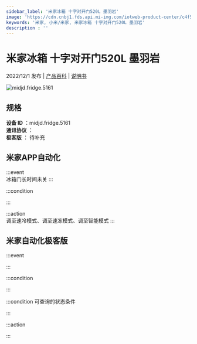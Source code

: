 ```yaml
---
sidebar_label: '米家冰箱 十字对开门520L 墨羽岩'
image: 'https://cdn.cnbj1.fds.api.mi-img.com/iotweb-product-center/c4f5decfb30c55f946ddc0a20da107c3_1660763281165.png?GalaxyAccessKeyId=AKVGLQWBOVIRQ3XLEW&Expires=9223372036854775807&Signature=XsRlrQdDkux6dWliZNoISW964yE='
keywords: '米家, 小米/米家, 米家冰箱 十字对开门520L 墨羽岩'
description : ''
---
```

# 米家冰箱 十字对开门520L 墨羽岩

2022/12/1 发布 | [产品百科](https://home.mi.com/webapp/content/baike/product/index.html?model=midjd.fridge.5161/) | [说明书](https://home.mi.com/views/introduction.html?model=midjd.fridge.5161&region=cn)

![midjd.fridge.5161](https://cdn.cnbj1.fds.api.mi-img.com/iotweb-product-center/c4f5decfb30c55f946ddc0a20da107c3_1660763281165.png?GalaxyAccessKeyId=AKVGLQWBOVIRQ3XLEW&Expires=9223372036854775807&Signature=XsRlrQdDkux6dWliZNoISW964yE=)

## 规格  
> 
**设备 ID** ：midjd.fridge.5161  
**通讯协议** ：  
**极客版**  ： 待补充 


## 米家APP自动化  

:::event  
冰箱门长时间未关
:::

:::condition  

:::

:::action   
调至速冷模式、调至速冻模式、调至智能模式
:::

## 米家自动化极客版  

:::event  

:::

:::condition  

:::

:::condition 可查询的状态条件  

:::

:::action  

:::

        
